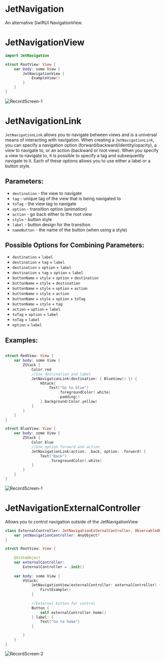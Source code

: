 # JetNavigation

An alternative SwiftUI NavigationView.

# JetNavigationView


```swift
import JetNavigation

struct RootView: View {
    var body: some View {
        JetNavigationView {
            ExampleView()
        }
    }
}

```
![RecordScreen-1](https://github.com/cbepxbeo/jet-navigation/blob/main/Media/Gif/screen-1.gif)

# JetNavigationLink

`JetNavigationLink` allows you to navigate between views and is a universal means of interacting with navigation. When creating a `JetNavigationLink`, you can specify a navigation option (forward/backward/identity/opacity), a view to navigate to, or an action (backward or root view). When you specify a view to navigate to, it is possible to specify a tag and subsequently navigate to it. Each of these options allows you to use either a label or a button style.   

## Parameters:    

- `destination` - the view to navigate   
- `tag` - unique tag of the view that is being navigated to   
- `toTag` - the view tag to navigate   
- `option` - transition option (animation)   
- `action` - go back either to the root view   
- `style` - button style   
- `label` - button design for the transition   
- `nameButton` - the name of the button (when using a style)   

## Possible Options for Combining Parameters:   

- `destination` + `label`   
- `destination` + `tag` + `label`   
- `destination` + `option` + `label`   
- `destination` + `tag` + `option` + `label`   
- `buttonName` + `style` + `option` + `destination`   
- `buttonName` + `style` + `destination`    
- `buttonName` + `style` + `option` + `action`   
- `buttonName` + `style` + `action`   
- `buttonName` + `style` + `option` + `toTag`   
- `buttonName` + `style` + `tag`   
- `action` + `option` + `label`   
- `toTag` + `option` + `label`   
- `toTag` + `label`   
- `option` + `label`   

## Examples:

```swift

struct RedView: View {
    var body: some View {
        ZStack {
            Color.red
            //Use destination and label
            JetNavigationLink(destination: { BlueView() }) {
                HStack{
                    Text("Go to blue")
                        .foregroundColor(.white)
                        .padding()
                }.background(Color.yellow)
            }
        }
    }
}

struct BlueView: View {
    var body: some View {
        ZStack {
            Color.blue
            //Use option forward and action
            JetNavigationLink(action: .back, option: .forward) {
                Text("Back")
                    .foregroundColor(.white)
            }
        }
    }
}

```
![RecordScreen-1](https://github.com/cbepxbeo/jet-navigation/blob/main/Media/Gif/screen-3.gif)

# JetNavigationExternalController   

Allows you to control navigation outside of the JetNavigationView

```swift
class ExternalController: JetNavigationExternalController, ObservableObject {
    var jetNavigationController: AnyObject?
}

struct RootView: View {
    
    @StateObject
    var externalController:
        ExternalController = .init()
    
    var body: some View {
        VStack{
            JetNavigationView(externalController: externalController) {
                FirstExample()
            }
            
            //External button for control
            Button {
                self.externalController.home()
            } label: {
                Text("Go to home")
            }

        }
    }
}
```

![RecordScreen-2](https://github.com/cbepxbeo/jet-navigation/blob/main/Media/Gif/screen-2.gif)   
